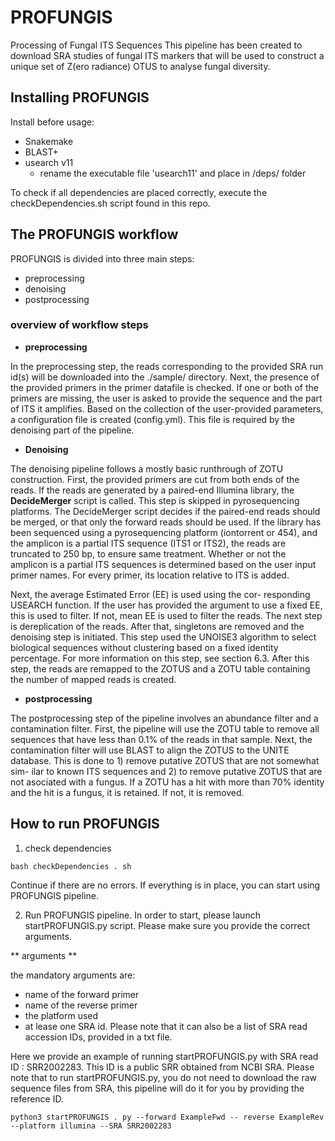 # PROFUNGIS

Processing of Fungal ITS Sequences
This pipeline has been created to download SRA studies of fungal ITS markers that will be used to construct a unique set of Z(ero radiance) OTUS to analyse fungal diversity.

## Installing PROFUNGIS
Install before usage:
  - Snakemake
  - BLAST+
  - usearch v11
    - rename the executable file 'usearch11' and place in /deps/ folder

To check if all dependencies are placed correctly, execute the checkDependencies.sh script found in this repo.

## The PROFUNGIS workflow
PROFUNGIS is divided into three main steps: 
- preprocessing
- denoising
- postprocessing

### overview of workflow steps

- **preprocessing**
  
In the preprocessing step, the reads corresponding to the provided SRA run id(s) will be downloaded into the ./sample/ directory. Next, the presence of the provided primers in the primer datafile is checked. 
If one or both of the primers are missing, the user is asked to provide the sequence and the part of ITS it amplifies.
Based on the collection of the user-provided parameters, a configuration file is created (config.yml). This file is required by the denoising part of the pipeline.

- **Denoising**
  
The denoising pipeline follows a mostly basic runthrough of ZOTU
construction. First, the provided primers are cut from both ends of the
reads. If the reads are generated by a paired-end Illumina library, the 
**DecideMerger** script is called. This step is skipped in pyrosequencing
platforms. The DecideMerger script decides if the paired-end reads
should be merged, or that only the forward reads should be used. If
the library has been sequenced using a pyrosequencing platform
(iontorrent or 454), and the amplicon is a partial ITS sequence
(ITS1 or ITS2), the reads are truncated to 250 bp, to ensure
same treatment. Whether or not the amplicon is a partial ITS
sequences is determined based on the user input primer names.
For every primer, its location relative to ITS is added.

Next, the average Estimated Error (EE) is used using the cor-
responding USEARCH function. If the user has provided the argument to use a fixed EE, this is used to filter. If not, mean EE
is used to filter the reads. The next step is dereplication of the
reads. After that, singletons are removed and the denoising step
is initiated. This step used the UNOISE3 algorithm to select
biological sequences without clustering based on a fixed identity
percentage. For more information on this step, see section 6.3.
After this step, the reads are remapped to the ZOTUS and a
ZOTU table containing the number of mapped reads is created.

- **postprocessing**
  
The postprocessing step of the pipeline involves an abundance
filter and a contamination filter. First, the pipeline will use the
ZOTU table to remove all sequences that have less than 0.1% of
the reads in that sample. Next, the contamination filter will use
BLAST to align the ZOTUS to the UNITE database. This is
done to 1) remove putative ZOTUS that are not somewhat sim-
ilar to known ITS sequences and 2) to remove putative ZOTUS
that are not asociated with a fungus. If a ZOTU has a hit with
more than 70% identity and the hit is a fungus, it is retained. If
not, it is removed.

## How to run PROFUNGIS

1. check dependencies
   
```shell
bash checkDependencies . sh
```
Continue if there are no errors. If everything is in place, you can start using PROFUNGIS pipeline. 

2. Run PROFUNGIS pipeline. In order to start, please launch startPROFUNGIS.py script. Please make sure you provide the correct arguments.

** arguments **

the mandatory arguments are:
- name of the forward primer
- name of the reverse primer
- the platform used
- at lease one SRA id. Please note that it can also be a list of SRA read accession IDs, provided in a txt file.

Here we provide an example of running startPROFUNGIS.py with SRA read ID : SRR2002283. This ID is a public SRR obtained from NCBI SRA. Please note that to run startPROFUNGIS.py, you do not need to download the raw sequence files from SRA, this pipeline will do it for you by providing the reference ID.

```shell
python3 startPROFUNGIS . py --forward ExampleFwd -- reverse ExampleRev --platform illumina --SRA SRR2002283
```


